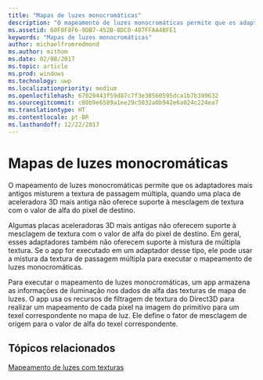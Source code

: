 ```yaml
---
title: "Mapas de luzes monocromáticas"
description: "O mapeamento de luzes monocromáticas permite que os adaptadores mais antigos misturem a textura de passagem múltipla, quando uma placa de aceleradora 3D mais antiga não oferece suporte à mesclagem de textura com o valor de alfa do pixel de destino."
ms.assetid: 60F8F8F6-9DB7-452B-8DC0-407FFAA4BFE1
keywords: "Mapas de luzes monocromáticas"
author: michaelfromredmond
ms.author: mithom
ms.date: 02/08/2017
ms.topic: article
ms.prod: windows
ms.technology: uwp
ms.localizationpriority: medium
ms.openlocfilehash: 67029443f59d87c7f3e38560595dca1b7b399632
ms.sourcegitcommit: c80b9e6589a1ee29c5032a0b942e6a024c224ea7
ms.translationtype: HT
ms.contentlocale: pt-BR
ms.lasthandoff: 12/22/2017
---
```

# <a name="monochrome-light-maps"></a>Mapas de luzes monocromáticas


O mapeamento de luzes monocromáticas permite que os adaptadores mais antigos misturem a textura de passagem múltipla, quando uma placa de aceleradora 3D mais antiga não oferece suporte à mesclagem de textura com o valor de alfa do pixel de destino.

Algumas placas aceleradoras 3D mais antigas não oferecem suporte à mesclagem de textura com o valor de alfa do pixel de destino. Em geral, esses adaptadores também não oferecem suporte à mistura de múltipla textura. Se o app for executado em um adaptador desse tipo, ele pode usar a mistura da textura de passagem múltipla para executar o mapeamento de luzes monocromáticas.

Para executar o mapeamento de luzes monocromáticas, um app armazena as informações de iluminação nos dados de alfa das texturas de mapa de luzes. O app usa os recursos de filtragem de textura do Direct3D para realizar um mapeamento de cada pixel na imagem do primitivo para um texel correspondente no mapa de luz. Ele define o fator de mesclagem de origem para o valor de alfa do texel correspondente.

## <a name="span-idrelated-topicsspanrelated-topics"></a><span id="related-topics"></span>Tópicos relacionados


[Mapeamento de luzes com texturas](light-mapping-with-textures.md)

 

 




